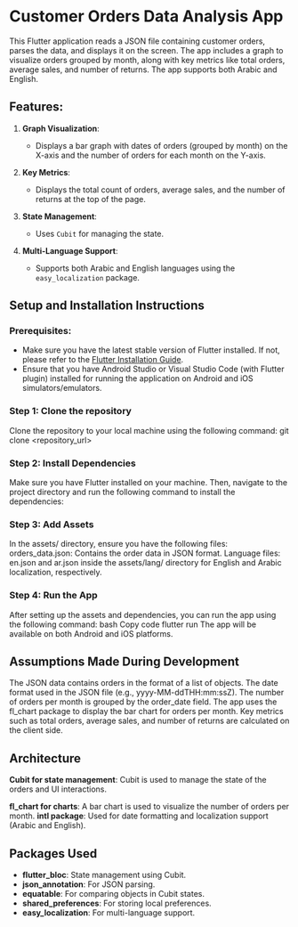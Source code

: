 # Customer Orders Data Analysis App

This Flutter application reads a JSON file containing customer orders, parses the data, and displays it on the screen. The app includes a graph to visualize orders grouped by month, along with key metrics like total orders, average sales, and number of returns. The app supports both Arabic and English.

## Features:
1. **Graph Visualization**:
   - Displays a bar graph with dates of orders (grouped by month) on the X-axis and the number of orders for each month on the Y-axis.
   
2. **Key Metrics**:
   - Displays the total count of orders, average sales, and the number of returns at the top of the page.

3. **State Management**:
   - Uses `Cubit` for managing the state.

4. **Multi-Language Support**:
   - Supports both Arabic and English languages using the `easy_localization` package.

## Setup and Installation Instructions

### Prerequisites:
- Make sure you have the latest stable version of Flutter installed. If not, please refer to the [Flutter Installation Guide](https://flutter.dev/docs/get-started/install).
- Ensure that you have Android Studio or Visual Studio Code (with Flutter plugin) installed for running the application on Android and iOS simulators/emulators.

### Step 1: Clone the repository
Clone the repository to your local machine using the following command:
git clone <repository_url>

### Step 2: Install Dependencies
Make sure you have Flutter installed on your machine. Then, navigate to the project directory and run the following command to install the dependencies:

### Step 3: Add Assets
In the assets/ directory, ensure you have the following files:
orders_data.json: Contains the order data in JSON format.
Language files: en.json and ar.json inside the assets/lang/ directory for English and Arabic localization, respectively.

### Step 4: Run the App
After setting up the assets and dependencies, you can run the app using the following command:
bash
Copy code
flutter run
The app will be available on both Android and iOS platforms.

## Assumptions Made During Development
The JSON data contains orders in the format of a list of objects.
The date format used in the JSON file (e.g., yyyy-MM-ddTHH:mm:ssZ).
The number of orders per month is grouped by the order_date field.
The app uses the fl_chart package to display the bar chart for orders per month.
Key metrics such as total orders, average sales, and number of returns are calculated on the client side.

## Architecture
**Cubit for state management**: Cubit is used to manage the state of the orders and UI interactions.

**fl_chart for charts**: A bar chart is used to visualize the number of orders per month.
**intl package**: Used for date formatting and localization support (Arabic and English).

## Packages Used
- **flutter_bloc**: State management using Cubit.
- **json_annotation**: For JSON parsing.
- **equatable**: For comparing objects in Cubit states.
- **shared_preferences**: For storing local preferences.
- **easy_localization**: For multi-language support.
